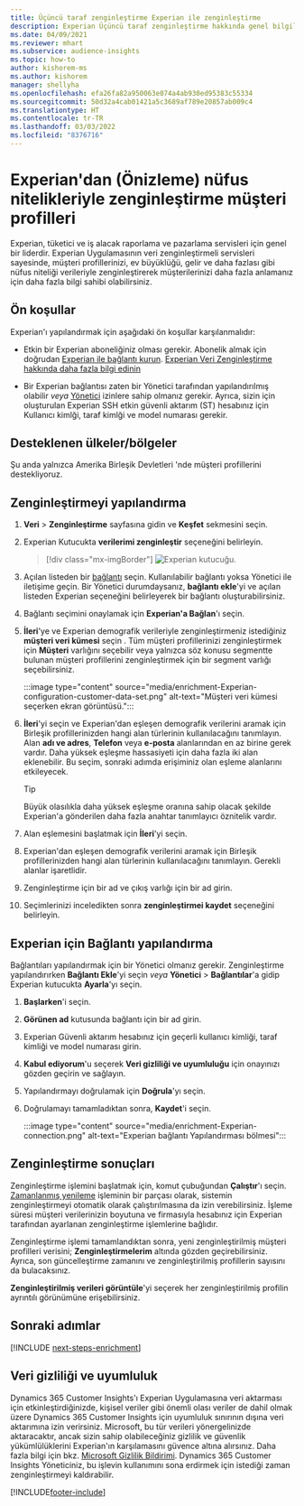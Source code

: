 ```yaml
---
title: Üçüncü taraf zenginleştirme Experian ile zenginleştirme
description: Experian Üçüncü taraf zenginleştirme hakkında genel bilgiler.
ms.date: 04/09/2021
ms.reviewer: mhart
ms.subservice: audience-insights
ms.topic: how-to
author: kishorem-ms
ms.author: kishorem
manager: shellyha
ms.openlocfilehash: efa26fa82a950063e074a4ab930ed95383c55334
ms.sourcegitcommit: 50d32a4cab01421a5c3689af789e20857ab009c4
ms.translationtype: HT
ms.contentlocale: tr-TR
ms.lasthandoff: 03/03/2022
ms.locfileid: "8376716"
---
```

# <a name="enrich-customer-profiles-with-demographics-from-experian-preview"></a>Experian'dan (Önizleme) nüfus nitelikleriyle zenginleştirme müşteri profilleri

Experian, tüketici ve iş alacak raporlama ve pazarlama servisleri için genel bir liderdir. Experian Uygulamasının veri zenginleştirmeli servisleri sayesinde, müşteri profillerinizi, ev büyüklüğü, gelir ve daha fazlası gibi nüfus niteliği verileriyle zenginleştirerek müşterilerinizi daha fazla anlamanız için daha fazla bilgi sahibi olabilirsiniz.

## <a name="prerequisites"></a>Ön koşullar

Experian'ı yapılandırmak için aşağıdaki ön koşullar karşılanmalıdır:

- Etkin bir Experian aboneliğiniz olması gerekir. Abonelik almak için doğrudan [Experian ile bağlantı kurun](https://www.experian.com/marketing-services/contact). [Experian Veri Zenginleştirme hakkında daha fazla bilgi edinin](https://www.experian.com/marketing-services/microsoft?cmpid=ems_web_mci_cdppage)

- Bir Experian bağlantısı zaten bir Yönetici tarafından yapılandırılmış olabilir *veya* [Yönetici](permissions.md#admin) izinlere sahip olmanız gerekir. Ayrıca, sizin için oluşturulan Experian SSH etkin güvenli aktarım (ST) hesabınız için Kullanıcı kimlği, taraf kimlği ve model numarası gerekir.

## <a name="supported-countriesregions"></a>Desteklenen ülkeler/bölgeler

Şu anda yalnızca Amerika Birleşik Devletleri 'nde müşteri profillerini destekliyoruz.

## <a name="configure-the-enrichment"></a>Zenginleştirmeyi yapılandırma

1. **Veri** > **Zenginleştirme** sayfasına gidin ve **Keşfet** sekmesini seçin.

1. Experian Kutucukta **verilerimi zenginleştir** seçeneğini belirleyin.

   > [!div class="mx-imgBorder"]
   > ![Experian kutucuğu.](media/experian-tile.png "Experian tile")
   > 

1. Açılan listeden bir [bağlantı](connections.md) seçin. Kullanılabilir bağlantı yoksa Yönetici ile iletişime geçin. Bir Yönetici durumdaysanız, **bağlantı ekle**'yi ve açılan listeden Experian seçeneğini belirleyerek bir bağlantı oluşturabilirsiniz. 

1. Bağlantı seçimini onaylamak için **Experian'a Bağlan**'ı seçin.

1.  **İleri**'ye ve Experian demografik verileriyle zenginleştirmeniz istediğiniz **müşteri veri kümesi** seçin . Tüm müşteri profillerinizi zenginleştirmek için **Müşteri** varlığını seçebilir veya yalnızca söz konusu segmentte bulunan müşteri profillerini zenginleştirmek için bir segment varlığı seçebilirsiniz.

    :::image type="content" source="media/enrichment-Experian-configuration-customer-data-set.png" alt-text="Müşteri veri kümesi seçerken ekran görüntüsü.":::

1. **İleri**'yi seçin ve Experian'dan eşleşen demografik verilerini aramak için Birleşik profillerinizden hangi alan türlerinin kullanılacağını tanımlayın. Alan **adı ve adres**, **Telefon** veya **e-posta** alanlarından en az birine gerek vardır. Daha yüksek eşleşme hassasiyeti için daha fazla iki alan eklenebilir. Bu seçim, sonraki adımda erişiminiz olan eşleme alanlarını etkileyecek.

    > [!TIP]
    > Büyük olasılıkla daha yüksek eşleşme oranına sahip olacak şekilde Experian'a gönderilen daha fazla anahtar tanımlayıcı öznitelik vardır.

1. Alan eşlemesini başlatmak için **İleri**'yi seçin.

1. Experian'dan eşleşen demografik verilerini aramak için Birleşik profillerinizden hangi alan türlerinin kullanılacağını tanımlayın. Gerekli alanlar işaretlidir.

1. Zenginleştirme için bir ad ve çıkış varlığı için bir ad girin.

1. Seçimlerinizi inceledikten sonra **zenginleştirmei kaydet** seçeneğini belirleyin.

## <a name="configure-the-connection-for-experian"></a>Experian için Bağlantı yapılandırma 

Bağlantıları yapılandırmak için bir Yönetici olmanız gerekir. Zenginleştirme yapılandırırken **Bağlantı Ekle**'yi seçin *veya* **Yönetici** > **Bağlantılar**'a gidip Experian kutucukta **Ayarla**'yı seçin.

1. **Başlarken**'i seçin.

1. **Görünen ad** kutusunda bağlantı için bir ad girin.

1. Experian Güvenli aktarım hesabınız için geçerli kullanıcı kimliği, taraf kimliği ve model numarası girin.

1. **Kabul ediyorum**'u seçerek **Veri gizliliği ve uyumluluğu** için onayınızı gözden geçirin ve sağlayın.

1. Yapılandırmayı doğrulamak için **Doğrula**'yı seçin.

1. Doğrulamayı tamamladıktan sonra, **Kaydet**'i seçin.
   
   :::image type="content" source="media/enrichment-Experian-connection.png" alt-text="Experian bağlantı Yapılandırması bölmesi":::

## <a name="enrichment-results"></a>Zenginleştirme sonuçları

Zenginleştirme işlemini başlatmak için, komut çubuğundan **Çalıştır**'ı seçin. [Zamanlanmış yenileme](system.md#schedule-tab) işleminin bir parçası olarak, sistemin zenginleştirmeyi otomatik olarak çalıştırılmasına da izin verebilirsiniz. İşleme süresi müşteri verilerinizin boyutuna ve firmasıyla hesabınız için Experian tarafından ayarlanan zenginleştirme işlemlerine bağlıdır.

Zenginleştirme işlemi tamamlandıktan sonra, yeni zenginleştirilmiş müşteri profilleri verisini; **Zenginleştirmelerim** altında gözden geçirebilirsiniz. Ayrıca, son güncelleştirme zamanını ve zenginleştirilmiş profillerin sayısını da bulacaksınız.

**Zenginleştirilmiş verileri görüntüle**'yi seçerek her zenginleştirilmiş profilin ayrıntılı görünümüne erişebilirsiniz.

## <a name="next-steps"></a>Sonraki adımlar

[!INCLUDE [next-steps-enrichment](../includes/next-steps-enrichment.md)]

## <a name="data-privacy-and-compliance"></a>Veri gizliliği ve uyumluluk

Dynamics 365 Customer Insights'ı Experian Uygulamasına veri aktarması için etkinleştirdiğinizde, kişisel veriler gibi önemli olası veriler de dahil olmak üzere Dynamics 365 Customer Insights için uyumluluk sınırının dışına veri aktarımına izin verirsiniz. Microsoft, bu tür verileri yönergelinizde aktaracaktır, ancak sizin sahip olabileceğiniz gizlilik ve güvenlik yükümlülüklerini Experian'ın karşılamasını güvence altına alırsınız. Daha fazla bilgi için bkz. [Microsoft Gizlilik Bildirimi](https://go.microsoft.com/fwlink/?linkid=396732).
Dynamics 365 Customer Insights Yöneticiniz, bu işlevin kullanımını sona erdirmek için istediği zaman zenginleştirmeyi kaldırabilir.


[!INCLUDE[footer-include](../includes/footer-banner.md)]
